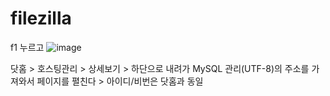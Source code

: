 # filezilla


f1 누르고
![image](https://github.com/hyunju960429/filezilla/assets/145514544/3a923f9f-7147-42fe-b9fa-f1361ab7f19b)

닷홈 > 호스팅관리 > 상세보기 >  하단으로 내려가 MySQL 관리(UTF-8)의 주소를 가져와서 페이지를 펼친다 > 아이디/비번은 닷홈과 동일
